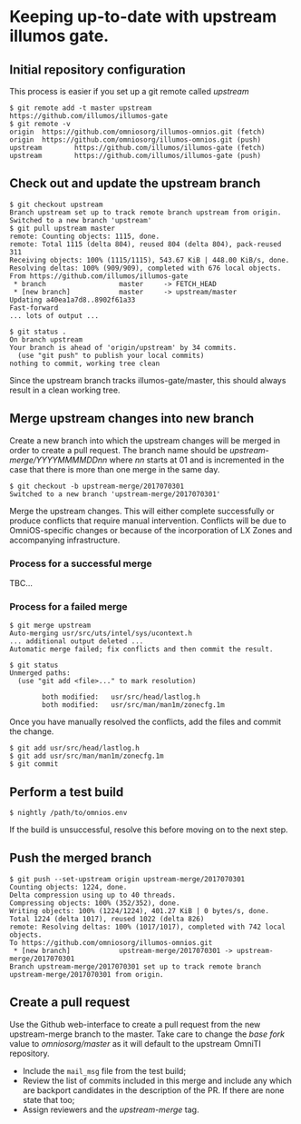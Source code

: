 
# Keeping up-to-date with upstream illumos gate.

## Initial repository configuration

This process is easier if you set up a git remote called _upstream_

```shell
$ git remote add -t master upstream https://github.com/illumos/illumos-gate
$ git remote -v
origin  https://github.com/omniosorg/illumos-omnios.git (fetch)
origin  https://github.com/omniosorg/illumos-omnios.git (push)
upstream        https://github.com/illumos/illumos-gate (fetch)
upstream        https://github.com/illumos/illumos-gate (push)
```

## Check out and update the upstream branch

```shell
$ git checkout upstream
Branch upstream set up to track remote branch upstream from origin.
Switched to a new branch 'upstream'
$ git pull upstream master
remote: Counting objects: 1115, done.
remote: Total 1115 (delta 804), reused 804 (delta 804), pack-reused 311
Receiving objects: 100% (1115/1115), 543.67 KiB | 448.00 KiB/s, done.
Resolving deltas: 100% (909/909), completed with 676 local objects.
From https://github.com/illumos/illumos-gate
 * branch                  master     -> FETCH_HEAD
 * [new branch]            master     -> upstream/master
Updating a40ea1a7d8..8902f61a33
Fast-forward
... lots of output ...

$ git status .
On branch upstream
Your branch is ahead of 'origin/upstream' by 34 commits.
  (use "git push" to publish your local commits)
nothing to commit, working tree clean
```

Since the upstream branch tracks illumos-gate/master, this should always
result in a clean working tree.

## Merge upstream changes into new branch

Create a new branch into which the upstream changes will be merged in order
to create a pull request. The branch name should be
_upstream-merge/YYYYMMMMDDnn_ where _nn_ starts at 01 and is incremented in
the case that there is more than one merge in the same day.

```shell
$ git checkout -b upstream-merge/2017070301
Switched to a new branch 'upstream-merge/2017070301'
```

Merge the upstream changes. This will either complete successfully or produce
conflicts that require manual intervention. Conflicts will be due to
OmniOS-specific changes or because of the incorporation of LX Zones and
accompanying infrastructure.

### Process for a successful merge

TBC...

### Process for a failed merge

```shell
$ git merge upstream
Auto-merging usr/src/uts/intel/sys/ucontext.h
... additional output deleted ...
Automatic merge failed; fix conflicts and then commit the result.

$ git status
Unmerged paths:
  (use "git add <file>..." to mark resolution)

        both modified:   usr/src/head/lastlog.h
        both modified:   usr/src/man/man1m/zonecfg.1m
```

Once you have manually resolved the conflicts, add the files and commit
the change.

```shell
$ git add usr/src/head/lastlog.h
$ git add usr/src/man/man1m/zonecfg.1m
$ git commit
```

## Perform a test build

```shell
$ nightly /path/to/omnios.env
```

If the build is unsuccessful, resolve this before moving on to the next
step.

## Push the merged branch

```shell
$ git push --set-upstream origin upstream-merge/2017070301
Counting objects: 1224, done.
Delta compression using up to 40 threads.
Compressing objects: 100% (352/352), done.
Writing objects: 100% (1224/1224), 401.27 KiB | 0 bytes/s, done.
Total 1224 (delta 1017), reused 1022 (delta 826)
remote: Resolving deltas: 100% (1017/1017), completed with 742 local objects.
To https://github.com/omniosorg/illumos-omnios.git
 * [new branch]            upstream-merge/2017070301 -> upstream-merge/2017070301
Branch upstream-merge/2017070301 set up to track remote branch upstream-merge/2017070301 from origin.
```

## Create a pull request

Use the Github web-interface to create a pull request from the new
upstream-merge branch to the master. Take care to change the _base fork_
value to _omniosorg/master_ as it will default to the upstream OmniTI
repository.

* Include the `mail_msg` file from the test build;
* Review the list of commits included in this merge and include any which
are backport candidates in the description of the PR. If there are none
state that too;
* Assign reviewers and the _upstream-merge_ tag.

